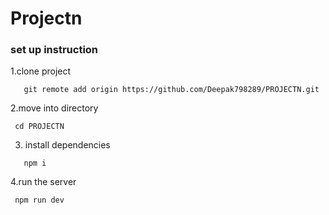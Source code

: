 # Projectn

### set up instruction
1.clone project
```
   git remote add origin https://github.com/Deepak798289/PROJECTN.git
```
2.move into directory
```
 cd PROJECTN
```
3. install dependencies
```
   npm i

```
4.run the server
```
 npm run dev
```


